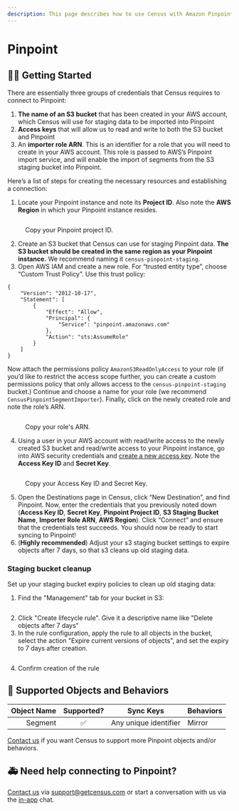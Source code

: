 ```yaml
---
description: This page describes how to use Census with Amazon Pinpoint.
---
```


# Pinpoint

## 🏃‍♀️ Getting Started

There are essentially three groups of credentials that Census requires to connect to Pinpoint:

1. **The name of an S3 bucket** that has been created in your AWS account, which Census will use for staging data to be imported into Pinpoint
2. **Access keys** that will allow us to read and write to both the S3 bucket and Pinpoint
3. An **importer role ARN**. This is an identifier for a role that you will need to create in your AWS account. This role is passed to AWS’s Pinpoint import service, and will enable the import of segments from the S3 staging bucket into Pinpoint.

Here’s a list of steps for creating the necessary resources and establishing a connection:

1. Locate your Pinpoint instance and note its **Project ID**. Also note the **AWS Region** in which your Pinpoint instance resides.

<figure><img src="../.gitbook/assets/pinpoint-projectid.png" alt=""><figcaption><p>Copy your Pinpoint project ID.</p></figcaption></figure>

2. Create an S3 bucket that Census can use for staging Pinpoint data. **The S3 bucket should be created in the same region as your Pinpoint instance.** We recommend naming it `census-pinpoint-staging`.
3. Open AWS IAM and create a new role. For “trusted entity type”, choose “Custom Trust Policy”. Use this trust policy:

```
{
    "Version": "2012-10-17",
    "Statement": [
        {
            "Effect": "Allow",
            "Principal": {
                "Service": "pinpoint.amazonaws.com"
            },
            "Action": "sts:AssumeRole"
        }
    ]
}
```

Now attach the permissions policy `AmazonS3ReadOnlyAccess` to your role (if you’d like to restrict the access scope further, you can create a custom permissions policy that only allows access to the `census-pinpoint-staging` bucket.) Continue and choose a name for your role (we recommend `CensusPinpointSegmentImporter`). Finally, click on the newly created role and note the role’s ARN.

<figure><img src="../.gitbook/assets/pinpoint-arn.png" alt=""><figcaption><p>Copy your role's ARN.</p></figcaption></figure>

4. Using a user in your AWS account with read/write access to the newly created S3 bucket and read/write access to your Pinpoint instance, go into AWS security credentials and [create a new access key](https://docs.aws.amazon.com/IAM/latest/UserGuide/id\_credentials\_access-keys.html#Using\_CreateAccessKey). Note the **Access Key ID** and **Secret Key**.

<figure><img src="../.gitbook/assets/pinpoint-accesskey-secretkey.png" alt=""><figcaption><p>Copy your Access Key ID and Secret Key.</p></figcaption></figure>

5. Open the Destinations page in Census, click “New Destination”, and find Pinpoint. Now, enter the credentials that you previously noted down (**Access Key ID**, **Secret Key**, **Pinpoint Project ID**, **S3 Staging Bucket Name**, **Importer Role ARN**, **AWS Region**). Click “Connect” and ensure that the credentials test succeeds. You should now be ready to start syncing to Pinpoint!
6. (**Highly recommended**) Adjust your s3 staging bucket settings to expire objects after 7 days, so that s3 cleans up old staging data.

### Staging bucket cleanup

Set up your staging bucket expiry policies to clean up old staging data:

1. Find the "Management" tab for your bucket in S3:

<figure><img src="../.gitbook/assets/CleanShot 2023-02-16 at 21.18.17@2x.png" alt=""><figcaption></figcaption></figure>

2. Click "Create lifecycle rule". Give it a descriptive name like "Delete objects after 7 days"
3. In the rule configuration, apply the rule to all objects in the bucket, select the action "Expire current versions of objects", and set the expiry to 7 days after creation.

<figure><img src="../.gitbook/assets/CleanShot 2023-02-16 at 21.28.19@2x.png" alt=""><figcaption></figcaption></figure>

4. Confirm creation of the rule

## 🔀 Supported Objects and Behaviors

| **Object Name** | **Supported?** | **Sync Keys**       | **Behaviors** |
| --------------: | :------------: | --------------------- | ------------- |
|         Segment |        ✅       | Any unique identifier | Mirror        |

[Contact us](mailto:support@getcensus.com) if you want Census to support more Pinpoint objects and/or behaviors.

## 🚑 Need help connecting to Pinpoint?

[Contact us](mailto:support@getcensus.com) via support@getcensus.com or start a conversation with us via the [in-app](https://app.getcensus.com) chat.
